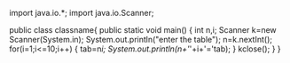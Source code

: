 import java.io.*;
import java.io.Scanner;

public class classname{
public static void main()
{
int n,i;
Scanner k=new Scanner(System.in);
System.out.println("enter the table");
n=k.nextInt();
for(i=1;i<=10;i++)
{
  tab=n*i;
  System.out.println(n+'*'+i+'='tab);
  }
  kclose();
  }
  }
